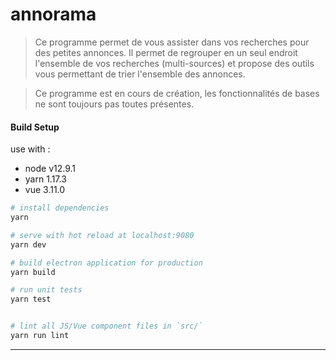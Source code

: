 # annorama

> Ce programme permet de vous assister dans vos recherches pour des petites annonces. Il permet de regrouper en un seul endroit l'ensemble de vos recherches (multi-sources) et propose des outils vous permettant de trier l'ensemble des annonces.

> Ce programme est en cours de création, les fonctionnalités de bases ne sont toujours pas toutes présentes.

#### Build Setup
use with :
- node v12.9.1
- yarn 1.17.3
- vue 3.11.0


``` bash
# install dependencies
yarn

# serve with hot reload at localhost:9080
yarn dev

# build electron application for production
yarn build

# run unit tests
yarn test


# lint all JS/Vue component files in `src/`
yarn run lint

```

---

